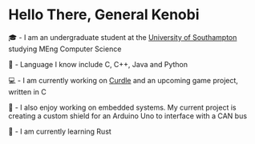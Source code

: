 # Hello There, General Kenobi

:mortar_board: - I am an undergraduate student at the [University of Southampton](https://ecs.soton.ac.uk) studying MEng Computer Science

:brain: - Language I know include C, C++, Java and Python

:computer: - I am currently working on [Curdle](https://github.com/inventor02/curdle) and an upcoming game project, written in C

:electric_plug: - I also enjoy working on embedded systems. My current project is creating a custom shield for an Arduino Uno to interface with a CAN bus

:book: - I am currently learning Rust
